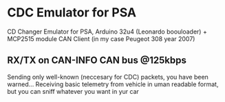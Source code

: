 # CDC Emulator for PSA

CD Changer Emulator for PSA, Arduino 32u4 (Leonardo boouloader) + MCP2515 module CAN Client (in my case Peugeot 308 year 2007) 

## RX/TX on CAN-INFO CAN bus @125kbps
Sending only well-known (neccesary for CDC) packets, you have been warned...
Receiving basic telemetry from vehicle in uman readable format, but you can sniff whatever you want in yur car
